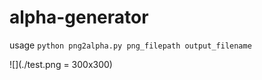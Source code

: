# alpha-generator
usage ```python png2alpha.py png_filepath output_filename```

![](./test.png = 300x300)

